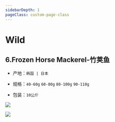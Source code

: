 ```yaml
---
sidebarDepth: 1
pageClass: custom-page-class
---
```

# Wild

## 6.Frozen Horse Mackerel-竹荚鱼
- 产地：`韩国 | 日本`</p>
- 规格：`40-60g` `60-80g` `80-100g` `90-110g`</p>
- 包装：`10公斤`</p>
<div class="imgb" >
 <img  src="https://yuhuawebsite.oss-cn-hongkong.aliyuncs.com/P-F-6.%E7%AB%B9%E8%8D%9A%E9%B1%BC-Frozen%20Horse%20Mackerel.jpg"></p>
 <img  src="https://yuhuawebsite.oss-cn-hongkong.aliyuncs.com/P-F-6.1.%E7%AB%B9%E8%8D%9A%E9%B1%BC-Frozen%20Horse%20Mackere.jpg">
</div>